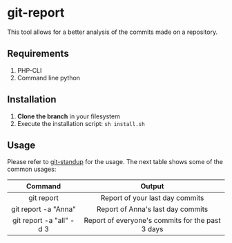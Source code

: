 # git-report

This tool allows for a better analysis of the commits made on a repository.

## Requirements

1. PHP-CLI
2. Command line python

## Installation

1. **Clone the branch** in your filesystem
2. Execute the installation script: `sh install.sh`

## Usage

Please refer to [git-standup](https://github.com/kamranahmedse/git-standup) for the usage. The next table shows some of the common usages:

| Command | Output |
| :---: | :---: | 
| git report | Report of your last day commits | 
| git report -a "Anna" | Report of Anna's last day commits | 
| git report -a "all" -d 3| Report of everyone's commits for the past 3 days |

